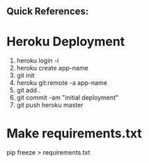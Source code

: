 ## Quick References:

# Heroku Deployment

1. heroku login -i
2. heroku create app-name
3. git init
4. heroku git:remote -a app-name
5. git add .
6. git commit -am "initial deployment"
7. git push heroku master

# Make requirements.txt
  pip freeze > requirements.txt

